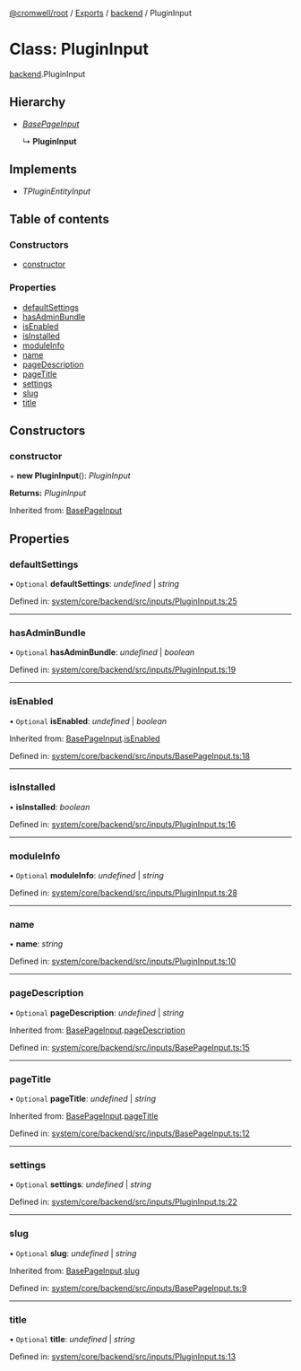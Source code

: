[@cromwell/root](../README.md) / [Exports](../modules.md) / [backend](../modules/backend.md) / PluginInput

# Class: PluginInput

[backend](../modules/backend.md).PluginInput

## Hierarchy

* [*BasePageInput*](backend.basepageinput.md)

  ↳ **PluginInput**

## Implements

* *TPluginEntityInput*

## Table of contents

### Constructors

- [constructor](backend.plugininput.md#constructor)

### Properties

- [defaultSettings](backend.plugininput.md#defaultsettings)
- [hasAdminBundle](backend.plugininput.md#hasadminbundle)
- [isEnabled](backend.plugininput.md#isenabled)
- [isInstalled](backend.plugininput.md#isinstalled)
- [moduleInfo](backend.plugininput.md#moduleinfo)
- [name](backend.plugininput.md#name)
- [pageDescription](backend.plugininput.md#pagedescription)
- [pageTitle](backend.plugininput.md#pagetitle)
- [settings](backend.plugininput.md#settings)
- [slug](backend.plugininput.md#slug)
- [title](backend.plugininput.md#title)

## Constructors

### constructor

\+ **new PluginInput**(): *PluginInput*

**Returns:** *PluginInput*

Inherited from: [BasePageInput](backend.basepageinput.md)

## Properties

### defaultSettings

• `Optional` **defaultSettings**: *undefined* \| *string*

Defined in: [system/core/backend/src/inputs/PluginInput.ts:25](https://github.com/CromwellCMS/Cromwell/blob/4b5f538/system/core/backend/src/inputs/PluginInput.ts#L25)

___

### hasAdminBundle

• `Optional` **hasAdminBundle**: *undefined* \| *boolean*

Defined in: [system/core/backend/src/inputs/PluginInput.ts:19](https://github.com/CromwellCMS/Cromwell/blob/4b5f538/system/core/backend/src/inputs/PluginInput.ts#L19)

___

### isEnabled

• `Optional` **isEnabled**: *undefined* \| *boolean*

Inherited from: [BasePageInput](backend.basepageinput.md).[isEnabled](backend.basepageinput.md#isenabled)

Defined in: [system/core/backend/src/inputs/BasePageInput.ts:18](https://github.com/CromwellCMS/Cromwell/blob/4b5f538/system/core/backend/src/inputs/BasePageInput.ts#L18)

___

### isInstalled

• **isInstalled**: *boolean*

Defined in: [system/core/backend/src/inputs/PluginInput.ts:16](https://github.com/CromwellCMS/Cromwell/blob/4b5f538/system/core/backend/src/inputs/PluginInput.ts#L16)

___

### moduleInfo

• `Optional` **moduleInfo**: *undefined* \| *string*

Defined in: [system/core/backend/src/inputs/PluginInput.ts:28](https://github.com/CromwellCMS/Cromwell/blob/4b5f538/system/core/backend/src/inputs/PluginInput.ts#L28)

___

### name

• **name**: *string*

Defined in: [system/core/backend/src/inputs/PluginInput.ts:10](https://github.com/CromwellCMS/Cromwell/blob/4b5f538/system/core/backend/src/inputs/PluginInput.ts#L10)

___

### pageDescription

• `Optional` **pageDescription**: *undefined* \| *string*

Inherited from: [BasePageInput](backend.basepageinput.md).[pageDescription](backend.basepageinput.md#pagedescription)

Defined in: [system/core/backend/src/inputs/BasePageInput.ts:15](https://github.com/CromwellCMS/Cromwell/blob/4b5f538/system/core/backend/src/inputs/BasePageInput.ts#L15)

___

### pageTitle

• `Optional` **pageTitle**: *undefined* \| *string*

Inherited from: [BasePageInput](backend.basepageinput.md).[pageTitle](backend.basepageinput.md#pagetitle)

Defined in: [system/core/backend/src/inputs/BasePageInput.ts:12](https://github.com/CromwellCMS/Cromwell/blob/4b5f538/system/core/backend/src/inputs/BasePageInput.ts#L12)

___

### settings

• `Optional` **settings**: *undefined* \| *string*

Defined in: [system/core/backend/src/inputs/PluginInput.ts:22](https://github.com/CromwellCMS/Cromwell/blob/4b5f538/system/core/backend/src/inputs/PluginInput.ts#L22)

___

### slug

• `Optional` **slug**: *undefined* \| *string*

Inherited from: [BasePageInput](backend.basepageinput.md).[slug](backend.basepageinput.md#slug)

Defined in: [system/core/backend/src/inputs/BasePageInput.ts:9](https://github.com/CromwellCMS/Cromwell/blob/4b5f538/system/core/backend/src/inputs/BasePageInput.ts#L9)

___

### title

• `Optional` **title**: *undefined* \| *string*

Defined in: [system/core/backend/src/inputs/PluginInput.ts:13](https://github.com/CromwellCMS/Cromwell/blob/4b5f538/system/core/backend/src/inputs/PluginInput.ts#L13)
